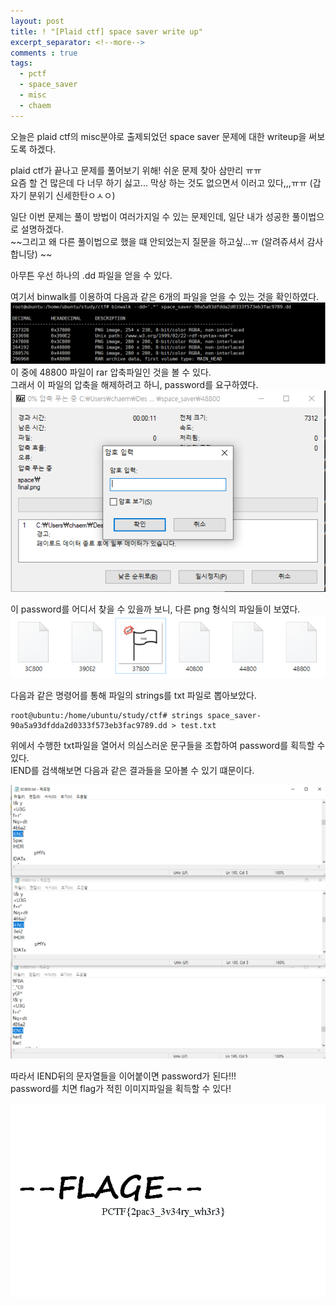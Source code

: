 ```yaml
---
layout: post
title: ! "[Plaid ctf] space saver write up"
excerpt_separator: <!--more-->
comments : true
tags:
  - pctf
  - space_saver
  - misc
  - chaem
---
```


오늘은 plaid ctf의 misc분야로 출제되었던 space saver 문제에 대한 writeup을 써보도록 하겠다.  

<!--more-->

plaid ctf가 끝나고 문제를 풀어보기 위해! 쉬운 문제 찾아 삼만리 ㅠㅠ  
요즘 할 건 많은데 다 너무 하기 싫고... 막상 하는 것도 없으면서 이러고 있다,,,ㅠㅠ (갑자기 분위기 신세한탄ㅇㅅㅇ)  

일단 이번 문제는 풀이 방법이 여러가지일 수 있는 문제인데, 일단 내가 성공한 풀이법으로 설명하겠다.  
~~그리고 왜 다른 풀이법으로 했을 떄 안되었는지 질문을 하고싶...ㅠ (알려쥬셔서 감사합니당) ~~

아무튼 우선 하나의 .dd 파일을 얻을 수 있다.  

여기서 binwalk를 이용하여 다음과 같은 6개의 파일을 얻을 수 있는 것을 확인하였다.  
![](/images/chaem/pctf/space_saver_04.PNG)  
이 중에 48800 파일이 rar 압축파일인 것을 볼 수 있다.  
그래서 이 파일의 압축을 해제하려고 하니, password를 요구하였다.
![](/images/chaem/pctf/space_saver_08.PNG)  

이 password를 어디서 찾을 수 있을까 보니, 다른 png 형식의 파일들이 보였다.  
![](/images/chaem/pctf/space_saver_05.PNG)  

다음과 같은 명령어를 통해 파일의 strings를 txt 파일로 뽑아보았다.  

```
root@ubuntu:/home/ubuntu/study/ctf# strings space_saver-90a5a93dfdda2d0333f573eb3fac9789.dd > test.txt
```

위에서 수행한 txt파일을 열어서 의심스러운 문구들을 조합하여 password를 획득할 수 있다.  
IEND를 검색해보면 다음과 같은 결과들을 모아볼 수 있기 떄문이다.  

![](/images/chaem/pctf/space_saver_06.PNG)  

따라서 IEND뒤의 문자열들을 이어붙이면 password가 된다!!!  
password를 치면 flag가 적힌 이미지파일을 획득할 수 있다!  

![](/images/chaem/pctf/final.png)  
